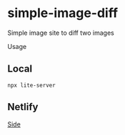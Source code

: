 # simple-image-diff

Simple image site to diff two images

Usage

## Local
`npx lite-server`

## Netlify
[Side](https://simple-image-diff.netlify.app/)